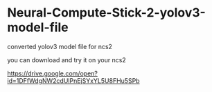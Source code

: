 # Neural-Compute-Stick-2-yolov3-model-file
converted yolov3 model file for ncs2

you can download and try it on your ncs2

https://drive.google.com/open?id=1DFfWdgNW2cdUlPnEjSYxYL5U8FHu5SPb
